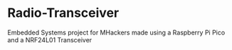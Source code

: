# Radio-Transceiver
Embedded Systems project for MHackers made using a Raspberry Pi Pico and a NRF24L01 Transceiver
